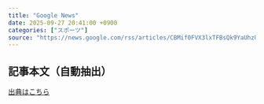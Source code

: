 ```yaml
---
title: "Google News"
date: 2025-09-27 20:41:00 +0900
categories: ["スポーツ"]
source: "https://news.google.com/rss/articles/CBMif0FVX3lxTFBsQk9YaUhzUmtYNlhaTlpwV2VxNXIybG1hYzJKVmx6akxsMGgyN19BS053aW00cVA3dmhWUzRoa1I3eE5feE1ZTXI2cWxxVHVvdEtoRzZfdlRKRXFiYlVwR1NYa1VmMnNDTzg0c0FLaWEtT3hMSzV4T1AxX1A1bXM?oc=5"
---
```


## 記事本文（自動抽出）
<body class="y0K44d EA71Tc" id="readabilityBody"></body>

[出典はこちら](https://news.google.com/rss/articles/CBMif0FVX3lxTFBsQk9YaUhzUmtYNlhaTlpwV2VxNXIybG1hYzJKVmx6akxsMGgyN19BS053aW00cVA3dmhWUzRoa1I3eE5feE1ZTXI2cWxxVHVvdEtoRzZfdlRKRXFiYlVwR1NYa1VmMnNDTzg0c0FLaWEtT3hMSzV4T1AxX1A1bXM?oc=5)
